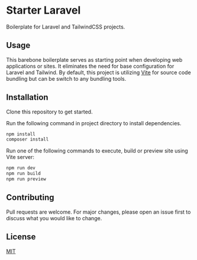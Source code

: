 # Starter Laravel
Boilerplate for Laravel and TailwindCSS projects.

## Usage
This barebone boilerplate serves as starting point when developing web applications or sites. It eliminates the need for base configuration for Laravel and Tailwind. By default, this project is utilizing [Vite](https://vitejs.dev/) for source code bundling but can be switch to any bundling tools.

## Installation
Clone this repository to get started.

Run the following command in project directory to install dependencies.
```bash
npm install
composer install
```

Run one of the following commands to execute, build or preview site using Vite server:
```bash
npm run dev
npm run build
npm run preview
```

## Contributing
Pull requests are welcome. For major changes, please open an issue first to discuss what you would like to change.

## License
[MIT](https://github.com/mkfizi/starter-laravel/blob/main/LICENSE)
